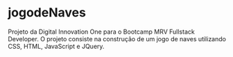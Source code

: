 # jogodeNaves
Projeto da Digital Innovation One para o Bootcamp MRV Fullstack Developer. O projeto consiste na construção de um jogo de naves utilizando CSS, HTML, JavaScript e JQuery.
